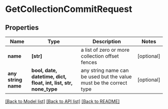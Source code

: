 # GetCollectionCommitRequest


## Properties
Name | Type | Description | Notes
------------ | ------------- | ------------- | -------------
**name** | **[str]** | a list of zero or more collection offset fences | [optional] 
**any string name** | **bool, date, datetime, dict, float, int, list, str, none_type** | any string name can be used but the value must be the correct type | [optional]

[[Back to Model list]](../README.md#documentation-for-models) [[Back to API list]](../README.md#documentation-for-api-endpoints) [[Back to README]](../README.md)


